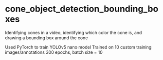 # cone_object_detection_bounding_boxes
Identifying cones in a video, identifying which color the cone is, and drawing a bounding box around the cone

Used PyTorch to train YOLOv5 nano model
Trained on 10 custom training images/annotations
300 epochs, batch size = 10

